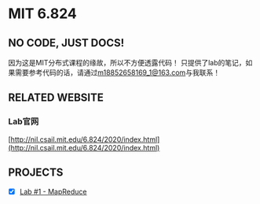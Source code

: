 # MIT 6.824
## NO CODE, JUST DOCS!
因为这是MIT分布式课程的缘故，所以不方便透露代码！
只提供了lab的笔记，如果需要参考代码的话，请通过[m18852658169_1@163.com]()与我联系！
## RELATED WEBSITE
### Lab官网
[http://nil.csail.mit.edu/6.824/2020/index.html](http://nil.csail.mit.edu/6.824/2020/index.html)
## PROJECTS
+ [x] [Lab #1 - MapReduce](https://github.com/Wan58169/mit-6.824-docs/blob/master/Lab%20%231%20-%20MapReduce.md)